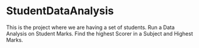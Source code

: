 # StudentDataAnalysis

This is the project where we are having a set of students.
Run a Data Analysis on Student Marks.
Find the highest Scorer in a Subject and Highest Marks.
